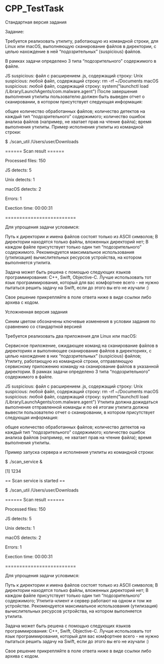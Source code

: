 # CPP_TestTask

Стандартная версия задания

Задание:

Требуется реализовать утилиту, работающую из командной строки, для Linux или macOS, выполняющую сканирование файлов в директории, с целью нахождение в ней “подозрительных” (suspicious) файлов. 

 

В рамках задачи определено 3 типа “подозрительного” содержимого в файле.

JS suspicious: файл с расширением .js, содержащий строку: <script>evil_script()</script>
Unix suspicious: любой файл, содержащий строку: rm -rf ~/Documents
macOS suspicious: любой файл, содержащий строку: system("launchctl load /Library/LaunchAgents/com.malware.agent")
После завершения выполнения утилиты пользователю должен быть выведен отчет о сканировании, в котором присутствует следующая информация:

общее количество обработанных файлов;
количество детектов на каждый тип “подозрительного” содержимого;
количество ошибок анализа файлов (например, не хватает прав на чтение файла);
время выполнения утилиты.
Пример исполнения утилиты из командной строки:

$ ./scan_util /Users/user/Downloads

====== Scan result ======

Processed files: 150

JS detects: 5

Unix detects: 1

macOS detects: 2

Errors: 1

Exection time: 00:00:31 

=========================

 

Для упрощения задачи условимся:

Путь к директории и имена файлов состоят только из ASCII символов;
В директории находятся только файлы, вложенных директорий нет;
В каждом файле присутствует только один тип  “подозрительного” содержимого.
Рекомендуется максимальное использования (утилизация) вычислительных ресурсов устройства, на котором выполняется утилита.

Задача может быть решена с помощью следующих языков программирования: C++, Swift, Objective-C. Лучше использовать тот язык программирования, который для вас комфортнее всего - не нужно пытаться решить задачу на Swift, если до этого вы его не изучали :)

Свое решение прикрепляйте в поле ответа ниже в виде ссылки либо архива с кодом.



Усложненная версия задания

Синим цветом обозначены ключевые изменения в условии задания по сравнению со стандартной версией

Требуется реализовать два приложения для Linux или macOS:

Сервисное приложение, ожидающее команд на сканирование файлов в директориях и выполняющее сканирование файлов в директориях, с целью нахождение в них “подозрительных” (suspicious) файлов;
Утилиту, работающую из командной строки, отправляющую сервисному приложению команду на сканирование файлов в указанной директории. 
В рамках задачи определено 3 типа “подозрительного” содержимого в файле.

JS suspicious: файл с расширением .js, содержащий строку: <script>evil_script()</script>
Unix suspicious: любой файл, содержащий строку: rm -rf ~/Documents
macOS suspicious: любой файл, содержащий строку: system("launchctl load /Library/LaunchAgents/com.malware.agent")
Утилита должна дожидаться выполнения отправленной команды и по её итогам утилита должна вывести пользователю отчет о сканировании, в котором присутствует следующая информация:

общее количество обработанных файлов;
количество детектов на каждый тип “подозрительного” содержимого;
количество ошибок анализа файлов (например, не хватает прав на чтение файла);
время выполнения утилиты.
 

Пример запуска сервера и исполнения утилиты из командной строки:

$ ./scan_service &

[1] 1234

== Scan service is started ==

 

$ ./scan_util /Users/user/Downloads

 

====== Scan result ======

Processed files: 150

JS detects: 5

Unix detects: 1

macOS detects: 2

Errors: 1

Exection time: 00:00:31 

=========================

 

Для упрощения задачи условимся:

Путь к директории и имена файлов состоят только из ASCII символов;
В директории находятся только файлы, вложенных директорий нет;
В каждом файле присутствует только один тип  “подозрительного” содержимого;
Утилита-клиент и сервер работают на одном и том же устройстве.
Рекомендуется максимальное использования (утилизация) вычислительных ресурсов устройства, на котором выполняется утилита.

Задача может быть решена с помощью следующих языков программирования: C++, Swift, Objective-C. Лучше использовать тот язык программирования, который для вас комфортнее всего - не нужно пытаться решить задачу на Swift, если до этого вы его не изучали :)

Свое решение прикрепляйте в поле ответа ниже в виде ссылки либо архива с кодом.
